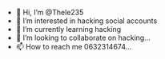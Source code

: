 - 👋 Hi, I’m @Thele235
- 👀 I’m interested in hacking social accounts 
- 🌱 I’m currently learning hacking
- 💞️ I’m looking to collaborate on hacking...
- 📫 How to reach me 0632314674...

<!---
Thele235/Thele235 is a ✨ special ✨ repository because its `README.md` (this file) appears on your GitHub profile.
You can click the Preview link to take a look at your changes.
--->
